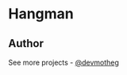 # Hangman

## Author

See more projects - [@devmotheg](https://github.com/devmotheg?tab=repositories)